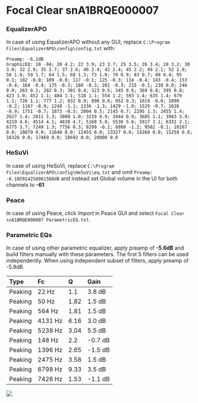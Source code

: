 # Focal Clear snA1BRQE000007

### EqualizerAPO
In case of using EqualizerAPO without any GUI, replace `C:\Program Files\EqualizerAPO\config\config.txt`
with:
```
Preamp: -6.1dB
GraphicEQ: 10 -84; 20 4.2; 22 3.9; 23 3.7; 25 3.5; 26 3.4; 28 3.2; 30 3.0; 32 2.9; 35 2.7; 37 2.6; 40 2.4; 42 2.4; 45 2.2; 49 2.1; 52 2.0; 56 1.8; 59 1.7; 64 1.5; 68 1.3; 73 1.0; 78 0.9; 83 0.7; 89 0.4; 95 0.1; 102 -0.0; 109 -0.0; 117 -0.1; 125 -0.3; 134 -0.4; 143 -0.4; 153 -0.4; 164 -0.4; 175 -0.3; 188 -0.3; 201 -0.3; 215 -0.1; 230 0.0; 246 0.0; 263 0.1; 282 0.3; 301 0.4; 323 0.5; 345 0.6; 369 0.8; 395 0.8; 423 1.0; 452 1.1; 484 1.1; 518 1.1; 554 1.2; 593 1.4; 635 1.4; 679 1.1; 726 1.1; 777 1.2; 832 0.9; 890 0.6; 952 0.3; 1019 -0.0; 1090 -0.2; 1167 -0.9; 1248 -1.1; 1336 -1.3; 1429 -1.0; 1529 -0.7; 1636 -0.9; 1751 -0.7; 1873 -0.3; 2004 0.5; 2145 0.7; 2295 1.3; 2455 1.4; 2627 1.4; 2811 1.3; 3008 1.0; 3219 0.9; 3444 0.9; 3685 1.1; 3943 3.9; 4219 4.6; 4514 4.1; 4830 4.7; 5168 5.8; 5530 5.6; 5917 2.1; 6331 2.1; 6775 3.7; 7249 1.3; 7756 0.3; 8299 -0.1; 8880 -1.2; 9502 -0.1; 10167 0.0; 10879 0.0; 11640 0.0; 12455 0.0; 13327 0.0; 14260 0.0; 15258 0.0; 16326 0.0; 17469 0.0; 18692 0.0; 20000 0.0
```

### HeSuVi
In case of using HeSuVi, replace `C:\Program Files\EqualizerAPO\config\HeSuVi\eq.txt` and omit `Preamp:
-6.105914250981508dB` and instead set Global volume in the UI for both channels to **-61**

### Peace
In case of using Peace, click *Import* in Peace GUI and select `Focal Clear snA1BRQE000007 ParametricEQ.txt`.

### Parametric EQs
In case of using other parametric equalizer, apply preamp of **-5.6dB** and build filters manually
with these parameters. The first 5 filters can be used independently.
When using independent subset of filters, apply preamp of -5.9dB.

| Type    | Fc      |    Q | Gain    |
|:--------|:--------|:-----|:--------|
| Peaking | 22 Hz   | 1.1  | 3.8 dB  |
| Peaking | 50 Hz   | 1.82 | 1.5 dB  |
| Peaking | 564 Hz  | 1.81 | 1.5 dB  |
| Peaking | 4131 Hz | 6.16 | 3.0 dB  |
| Peaking | 5238 Hz | 3.04 | 5.5 dB  |
| Peaking | 148 Hz  | 2.2  | -0.7 dB |
| Peaking | 1396 Hz | 2.65 | -1.5 dB |
| Peaking | 2475 Hz | 3.58 | 1.5 dB  |
| Peaking | 6798 Hz | 9.33 | 3.5 dB  |
| Peaking | 7426 Hz | 1.53 | -1.1 dB |

![](https://raw.githubusercontent.com/jaakkopasanen/AutoEq/master/results/innerfidelity/sbaf-serious/Focal%20Clear%20snA1BRQE000007/Focal%20Clear%20snA1BRQE000007.png)